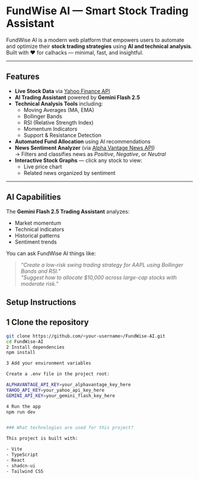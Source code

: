 #  FundWise AI — Smart Stock Trading Assistant

FundWise AI is a modern web platform that empowers users to automate and optimize their **stock trading strategies** using **AI and technical analysis**.  
Built with ❤️ for calhacks — minimal, fast, and insightful.

---

## Features

- **Live Stock Data** via [Yahoo Finance API](https://www.yahoofinanceapi.com/)
- **AI Trading Assistant** powered by **Gemini Flash 2.5**
- **Technical Analysis Tools** including:
  - Moving Averages (MA, EMA)
  - Bollinger Bands
  - RSI (Relative Strength Index)
  - Momentum Indicators
  - Support & Resistance Detection
- **Automated Fund Allocation** using AI recommendations  
- **News Sentiment Analyzer** (via [Alpha Vantage News API](https://www.alphavantage.co))  
  → Filters and classifies news as *Positive*, *Negative*, or *Neutral*
- **Interactive Stock Graphs** — click any stock to view:
  - Live price chart
  - Related news organized by sentiment

---

## AI Capabilities

The **Gemini Flash 2.5 Trading Assistant** analyzes:
- Market momentum  
- Technical indicators  
- Historical patterns  
- Sentiment trends  

You can ask FundWise AI things like:
>  *“Create a low-risk swing trading strategy for AAPL using Bollinger Bands and RSI.”*  
>  *“Suggest how to allocate \$10,000 across large-cap stocks with moderate risk.”*

## Setup Instructions

## 1 Clone the repository
```bash
git clone https://github.com/<your-username>/FundWise-AI.git
cd FundWise-AI
2️ Install dependencies
npm install

3️ Add your environment variables

Create a .env file in the project root:

ALPHAVANTAGE_API_KEY=your_alphavantage_key_here
YAHOO_API_KEY=your_yahoo_api_key_here
GEMINI_API_KEY=your_gemini_flash_key_here

4️ Run the app
npm run dev


### What technologies are used for this project?

This project is built with:

- Vite
- TypeScript
- React
- shadcn-ui
- Tailwind CSS


